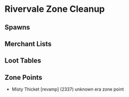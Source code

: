 # Rivervale Zone Cleanup

## Spawns

## Merchant Lists

## Loot Tables

## Zone Points

* Misty Thicket [revamp] (2337) unknown era zone point
